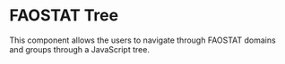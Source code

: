 FAOSTAT Tree
============

This component allows the users to navigate through FAOSTAT domains and groups through a JavaScript tree.
